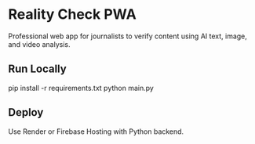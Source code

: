 # Reality Check PWA
Professional web app for journalists to verify content using AI text, image, and video analysis.

## Run Locally
pip install -r requirements.txt
python main.py

## Deploy
Use Render or Firebase Hosting with Python backend.
